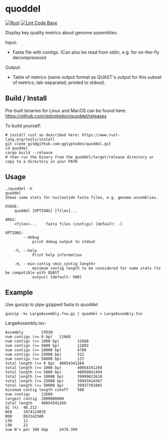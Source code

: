 # quoddel
[![Rust](https://github.com/gglyptodon/quoddel/actions/workflows/rust.yml/badge.svg)](https://github.com/gglyptodon/quoddel/actions/workflows/rust.yml)
[![Lint Code Base](https://github.com/gglyptodon/quoddel/actions/workflows/linter.yml/badge.svg)](https://github.com/gglyptodon/quoddel/actions/workflows/linter.yml)

Display key quality metrics about genome assemblies.

Input: 
- Fasta file with contigs. (Can also be read from stdin, e.g. for on-the-fly decompression)

Output: 
- Table of metrics (same output format as QUAST's output for this subset of metrics; tab-separated; printed to stdout).

## Build / Install
Pre-built binaries for Linux and MacOS can be found here: https://github.com/gglyptodon/quoddel/releases

To build yourself:
```
# install rust as described here: https://www.rust-lang.org/tools/install
git clone git@github.com:gglyptodon/quoddel.git
cd quoddel
cargo build --release
# then run the binary from the quoddel/target/release directory or copy to a directory in your PATH
```

## Usage

```text
./quoddel -h
quoddel 
Shows some stats for nucleotide fasta files, e.g. genome assemblies.

USAGE:
    quoddel [OPTIONS] [files]...

ARGS:
    <files>...    fasta files (contigs) [default: -]

OPTIONS:
        --debug
            print debug output to stdout

    -h, --help
            Print help information

    -m, --min-contig <min_contig_length>
            minimum contig length to be considered for some stats (to be compatible with QUAST
            output) [default: 500]

```

## Example

Use gunzip to pipe gzipped fasta to quoddel:

```text
gunzip -kc LargeAssembly.fna.gz | quoddel > LargeAssembly.tsv
```

LargeAssembly.tsv:

```text
Assembly        STDIN
num contigs (>= 0 bp)   12668
num contigs (>= 1000 bp)        12668
num contigs (>= 5000 bp)        11893
num contigs (>= 10000 bp)       4709
num contigs (>= 25000 bp)       312
num contigs (>= 50000 bp)       137
total length (>= 0 bp)  40054341269
total length (>= 1000 bp)       40054341269
total length (>= 5000 bp)       40050941494
total length (>= 10000 bp)      39999622610
total length (>= 25000 bp)      39943414367
total length (>= 50000 bp)      39937391001
minimum contig length cutoff    500
num contigs     12668
largest contig  2000000000
total length    40054341269
GC (%)  40.212
N50     1974114035
N90     863342500
L50     11
L90     22
num N's per 100 kbp     2479.399
```
